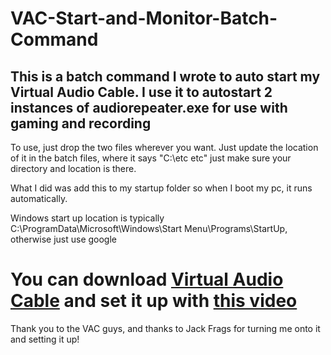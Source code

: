 # VAC-Start-and-Monitor-Batch-Command
## This is a batch command I wrote to auto start my Virtual Audio Cable. I use it to autostart 2 instances of audiorepeater.exe for use with gaming and recording
To use, just drop the two files wherever you want. Just update the location of it in the batch files, where it says "C:\etc etc" just make sure your directory and location is there. 

What I did was add this to my startup folder so when I boot my pc, it runs automatically.

Windows start up location is typically C:\ProgramData\Microsoft\Windows\Start Menu\Programs\StartUp, otherwise just use google

# You can download [Virtual Audio Cable](http://software.muzychenko.net/eng/vac.htm) and set it up with [this video](https://youtu.be/jw6YAoai8fQ?t=19m27s)

Thank you to the VAC guys, and thanks to Jack Frags for turning me onto it and setting it up!
